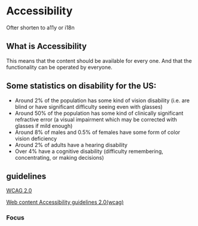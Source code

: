 # Accessibility

Ofter shorten to a11y or i18n

## What is Accessibility

This means that the content should be available for every one.
And that the functionality can be operated by everyone.

## Some statistics on disability for the US:

* Around 2% of the population has some kind of vision disability (i.e. are blind or have significant difficulty seeing even with glasses)
* Around 50% of the population has some kind of clinically significant refractive error (a visual impairment which may be corrected with glasses if mild enough)
* Around 8% of males and 0.5% of females have some form of color vision deficiency
* Around 2% of adults have a hearing disability
* Over 4% have a cognitive disability (difficulty remembering, concentrating, or making decisions)

## guidelines

[WCAG 2.0](https://webaim.org/standards/wcag/checklist)

[Web content Accessibility guidelines 2.0(wcag)](https://www.w3.org/TR/WCAG20/)

### Focus
